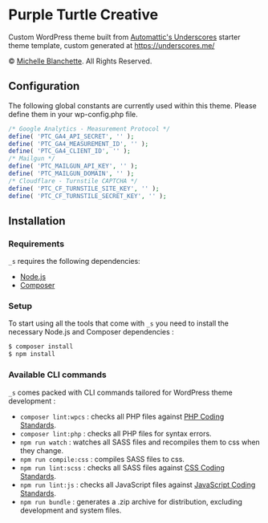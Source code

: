 # Purple Turtle Creative

Custom WordPress theme built from [Automattic's Underscores](https://github.com/Automattic/_s) starter theme template, custom generated at https://underscores.me/

© [Michelle Blanchette](https://github.com/MichelleBlanchette). All Rights Reserved.

## Configuration

The following global constants are currently used within this theme. Please define them in your wp-config.php file.

```php
/* Google Analytics - Measurement Protocol */
define( 'PTC_GA4_API_SECRET', '' );
define( 'PTC_GA4_MEASUREMENT_ID', '' );
define( 'PTC_GA4_CLIENT_ID', '' );
/* Mailgun */
define( 'PTC_MAILGUN_API_KEY', '' );
define( 'PTC_MAILGUN_DOMAIN', '' );
/* Cloudflare - Turnstile CAPTCHA */
define( 'PTC_CF_TURNSTILE_SITE_KEY', '' );
define( 'PTC_CF_TURNSTILE_SECRET_KEY', '' );
```

Installation
---------------

### Requirements

`_s` requires the following dependencies:

- [Node.js](https://nodejs.org/)
- [Composer](https://getcomposer.org/)

### Setup

To start using all the tools that come with `_s`  you need to install the necessary Node.js and Composer dependencies :

```sh
$ composer install
$ npm install
```

### Available CLI commands

`_s` comes packed with CLI commands tailored for WordPress theme development :

- `composer lint:wpcs` : checks all PHP files against [PHP Coding Standards](https://developer.wordpress.org/coding-standards/wordpress-coding-standards/php/).
- `composer lint:php` : checks all PHP files for syntax errors.
- `npm run watch` : watches all SASS files and recompiles them to css when they change.
- `npm run compile:css` : compiles SASS files to css.
- `npm run lint:scss` : checks all SASS files against [CSS Coding Standards](https://developer.wordpress.org/coding-standards/wordpress-coding-standards/css/).
- `npm run lint:js` : checks all JavaScript files against [JavaScript Coding Standards](https://developer.wordpress.org/coding-standards/wordpress-coding-standards/javascript/).
- `npm run bundle` : generates a .zip archive for distribution, excluding development and system files.
